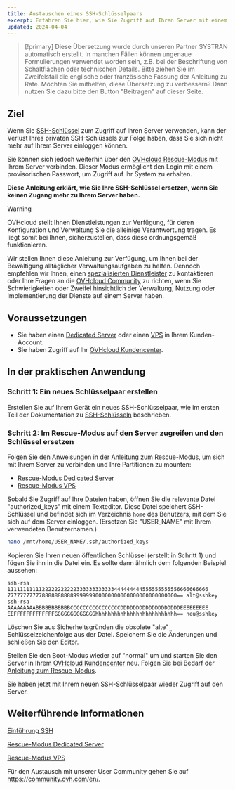 ```yaml
---
title: Austauschen eines SSH-Schlüsselpaars
excerpt: Erfahren Sie hier, wie Sie Zugriff auf Ihren Server mit einem neuen SSH-Schlüsselpaar wiederherstellen, falls der private Schlüssel verloren ist
updated: 2024-04-04
---
```


> [!primary]
> Diese Übersetzung wurde durch unseren Partner SYSTRAN automatisch erstellt. In manchen Fällen können ungenaue Formulierungen verwendet worden sein, z.B. bei der Beschriftung von Schaltflächen oder technischen Details. Bitte ziehen Sie im Zweifelsfall die englische oder französische Fassung der Anleitung zu Rate. Möchten Sie mithelfen, diese Übersetzung zu verbessern? Dann nutzen Sie dazu bitte den Button "Beitragen" auf dieser Seite.
>

## Ziel

Wenn Sie [SSH-Schlüssel](/pages/bare_metal_cloud/dedicated_servers/creating-ssh-keys-dedicated) zum Zugriff auf Ihren Server verwenden, kann der Verlust Ihres privaten SSH-Schlüssels zur Folge haben, dass Sie sich nicht mehr auf Ihrem Server einloggen können.

Sie können sich jedoch weiterhin über den [OVHcloud Rescue-Modus](/pages/bare_metal_cloud/dedicated_servers/rescue_mode) mit Ihrem Server verbinden. Dieser Modus ermöglicht den Login mit einem provisorischen Passwort, um Zugriff auf Ihr System zu erhalten.

**Diese Anleitung erklärt, wie Sie Ihre SSH-Schlüssel ersetzen, wenn Sie keinen Zugang mehr zu Ihrem Server haben.**

> [!warning]
> OVHcloud stellt Ihnen Dienstleistungen zur Verfügung, für deren Konfiguration und Verwaltung Sie die alleinige Verantwortung tragen. Es liegt somit bei Ihnen, sicherzustellen, dass diese ordnungsgemäß funktionieren.
> 
> Wir stellen Ihnen diese Anleitung zur Verfügung, um Ihnen bei der Bewältigung alltäglicher Verwaltungsaufgaben zu helfen. Dennoch empfehlen wir Ihnen, einen [spezialisierten Dienstleister](/links/partner) zu kontaktieren oder Ihre Fragen an die [OVHcloud Community](https://community.ovh.com/en/) zu richten, wenn Sie Schwierigkeiten oder Zweifel hinsichtlich der Verwaltung, Nutzung oder Implementierung der Dienste auf einem Server haben.
>

## Voraussetzungen

- Sie haben einen [Dedicated Server](/links/bare-metal/bare-metal) oder einen [VPS](https://www.ovhcloud.com/de/vps/) in Ihrem Kunden-Account.
- Sie haben Zugriff auf Ihr [OVHcloud Kundencenter](/links/manager).

## In der praktischen Anwendung

### Schritt 1: Ein neues Schlüsselpaar erstellen

Erstellen Sie auf Ihrem Gerät ein neues SSH-Schlüsselpaar, wie im ersten Teil der Dokumentation zu [SSH-Schlüsseln](/pages/bare_metal_cloud/dedicated_servers/creating-ssh-keys-dedicated) beschrieben.

<a name="step2"></a>

### Schritt 2: Im Rescue-Modus auf den Server zugreifen und den Schlüssel ersetzen

Folgen Sie den Anweisungen in der Anleitung zum Rescue-Modus, um sich mit Ihrem Server zu verbinden und Ihre Partitionen zu mounten:

- [Rescue-Modus Dedicated Server](/pages/bare_metal_cloud/dedicated_servers/rescue_mode)
- [Rescue-Modus VPS](/pages/bare_metal_cloud/virtual_private_servers/rescue)

Sobald Sie Zugriff auf Ihre Dateien haben, öffnen Sie die relevante Datei "authorized_keys" mit einem Texteditor. Diese Datei speichert SSH-Schlüssel und befindet sich im Verzeichnis `home` des Benutzers, mit dem Sie sich auf dem Server einloggen. (Ersetzen Sie "USER_NAME" mit Ihrem verwendeten Benutzernamen.)

```bash
nano /mnt/home/USER_NAME/.ssh/authorized_keys
```

Kopieren Sie Ihren neuen öffentlichen Schlüssel (erstellt in Schritt 1) und fügen Sie ihn in die Datei ein. Es sollte dann ähnlich dem folgenden Beispiel aussehen:

```console
ssh-rsa 1111111111122222222222333333333333444444444555555555556666666666
777777777778888888888999999900000000000000000000000000== alt@sshkey
ssh-rsa AAAAAAAAABBBBBBBBBBBCCCCCCCCCCCCCCCCDDDDDDDDDDDDDDDDDDDEEEEEEEEE
EEFFFFFFFFFFFFFGGGGGGGGGGGGGhhhhhhhhhhhhhhhhhhhhhhhhhh== neu@sshkey
```

Löschen Sie aus Sicherheitsgründen die obsolete "alte" Schlüsselzeichenfolge aus der Datei. Speichern Sie die Änderungen und schließen Sie den Editor.

Stellen Sie den Boot-Modus wieder auf "normal" um und starten Sie den Server in Ihrem [OVHcloud Kundencenter](/links/manager) neu. Folgen Sie bei Bedarf der [Anleitung zum Rescue-Modus](#step2).

Sie haben jetzt mit Ihrem neuen SSH-Schlüsselpaar wieder Zugriff auf den Server.

## Weiterführende Informationen

[Einführung SSH](/pages/bare_metal_cloud/dedicated_servers/ssh_introduction)

[Rescue-Modus Dedicated Server](/pages/bare_metal_cloud/dedicated_servers/rescue_mode)

[Rescue-Modus VPS](/pages/bare_metal_cloud/virtual_private_servers/rescue)

Für den Austausch mit unserer User Community gehen Sie auf <https://community.ovh.com/en/>.